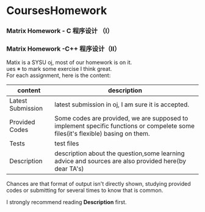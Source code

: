 
#  CoursesHomework


### Matrix Homework - C 程序设计 （Ⅰ）  
### Matrix Homework -C++ 程序设计（Ⅱ）


Matix is a SYSU oj, most of our homework is on it.  
ues ※ to mark some exercise I think great.  
For each assignment, here is the content:  

| content| description |
|--------|--------|
|Latest Submission        |     latest submission in oj, I am sure it is accepted.
|Provided Codes| Some codes are provided, we are supposed to implement specific functions or compelete some files(it's flexible) basing on them.|
|Tests|test files|
|Description|description about the question,some learning advice and sources are also provided here(by dear TA's)|

Chances are that format of output isn't directly shown, studying provided codes or submitting for several times to know that is common. 



I strongly recommend reading **Description** first.

